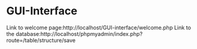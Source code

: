 # GUI-Interface
Link to welcome page:http://localhost/GUI-interface/welcome.php
Link to the database:http://localhost/phpmyadmin/index.php?route=/table/structure/save
